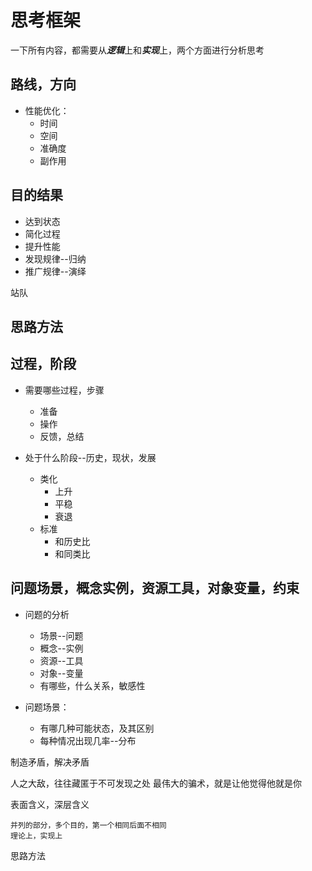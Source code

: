 # 思考框架

一下所有内容，都需要从***逻辑***上和***实现***上，两个方面进行分析思考

## 路线，方向

* 性能优化：
    * 时间
    * 空间
    * 准确度
    * 副作用

## 目的结果
* 达到状态
* 简化过程
* 提升性能
* 发现规律--归纳
* 推广规律--演绎

站队

## 思路方法

## 过程，阶段
* 需要哪些过程，步骤
    * 准备
    * 操作
    * 反馈，总结

* 处于什么阶段--历史，现状，发展
    * 类化
        * 上升
        * 平稳
        * 衰退
    * 标准
        * 和历史比
        * 和同类比

## 问题场景，概念实例，资源工具，对象变量，约束

* 问题的分析
    * 场景--问题
    * 概念--实例
    * 资源--工具
    * 对象--变量
    * 有哪些，什么关系，敏感性

* 问题场景：
    * 有哪几种可能状态，及其区别
    * 每种情况出现几率--分布
    






制造矛盾，解决矛盾

人之大敌，往往藏匿于不可发现之处
最伟大的骗术，就是让他觉得他就是你


表面含义，深层含义

    并列的部分，多个目的，第一个相同后面不相同
    理论上，实现上
    

思路方法